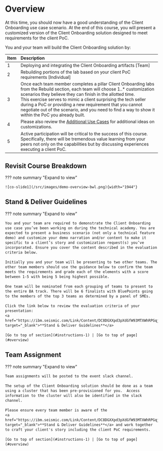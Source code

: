 # Overview

At this time, you should now have a good understanding of the Client Onboarding use case scenario. At the end of this course, you will present a customized version of the Client Onboarding solution designed to meet requirements for the client PoC.  

You and your team will build the Client Onboarding solution by:  

| Item | Description                                                                        |
| :--- | :--------------------------------------------------------------------------------- |
| 1    | Deploying and integrating the Client Onboarding artifacts [Team]                   |
| 2    | Rebuilding portions of the lab based on your client PoC requirements [Individual]  |
| 3    | Once each team member completes a pillar Client Onboarding labs from the Rebuild section, each team will choose 1..* customization scenarios they believe they can finish in the allotted time. <br> This exercise serves to mimic a client surprising the tech seller during a PoC or providing a new requirement that you cannot negotiate out of the scenario, and you need to find a way to show it within the PoC you already built. |
| 4    | Please also review the [Additional Use Cases](./Additional-Use-Cases) for additional ideas on customizations. |
| 5    | Active participation will be critical to the success of this course. Specifically, there will be tremendous value learning  from your peers not only on the capabilities but by discussing experiences executing a client PoC. |


## Revisit Course Breakdown
<a name="course-breadown"></a>
??? note summary "Expand to view"
  
    ![co-slide1](/src/images/demo-overview-bwl.png){width="1944"}


## Stand & Deliver Guidelines
<a name="instructions-1"></a>

??? note summary "Expand to view"

    You and your team are required to demonstrate the Client Onboarding use case you’ve been working on during the technical academy. You are expected to present a business scenario (not only a technical feature demo) and customize your demo narration and/or content to make it specific to a client’s story and customization request(s) you’ve incorporated. Ensure you cover the content described in the evaluation criteria below.  
    
    Initially you and your team will be presenting to two other teams. The other team members should use the guidance below to confirm the team meets the requirements and grade each of the elements with a score between 1-5 with being 5 being highest possible.       
    
    One team will be nominated from each grouping of teams to present to the entire BA track. There will be 6 finalists with BluePoints going to the members of the top 3 teams as determined by a panel of SMEs.  

    Click the link below to review the evaluation criteria of your presentation:  
    <a href="https://ibm.seismic.com/Link/Content/DC8DGXXpd3pXdGfW93MTXWhRPGqj" target="_blank">**Stand & Deliver Guidelines**</a>  

    [Go to top of section](#instructions-1) | [Go to top of page](#overview)


## Team Assignment
<a name="instructions-2"></a>
??? note summary "Expand to view"

    Team assignments will be posted to the event slack channel.

    The setup of the Client Onboarding solution should be done as a team using a cluster that has been pre-provisioned for you.  Access information to the cluster will also be identified in the slack channel.  
    
    Please ensure every team member is aware of the
    <a href="https://ibm.seismic.com/Link/Content/DC8DGXXpd3pXdGfW93MTXWhRPGqj" target="_blank">**Stand & Deliver Guidelines**</a> and work together to craft your client's story including the client PoC requirements.  
    
    [Go to top of section](#instructions-1) | [Go to top of page](#overview)
